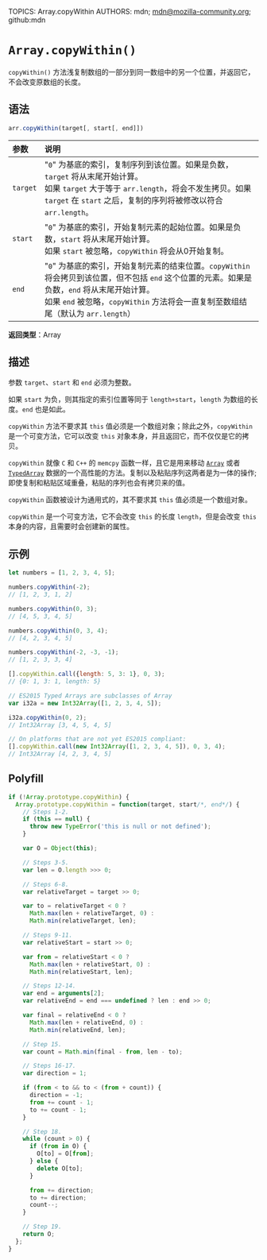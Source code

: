 TOPICS: Array.copyWithin
AUTHORS: mdn; mdn@mozilla-community.org; github:mdn

# `Array.copyWithin()`

`copyWithin()` 方法浅复制数组的一部分到同一数组中的另一个位置，并返回它，不会改变原数组的长度。

## 语法

```javascript
arr.copyWithin(target[, start[, end]])
```

| 参数 | 说明 |
| :-- | :-- |
| `target` | "`0`" 为基底的索引，复制序列到该位置。如果是负数，`target` 将从末尾开始计算。<br>如果 `target` 大于等于 `arr.length`，将会不发生拷贝。如果 `target` 在 `start` 之后，复制的序列将被修改以符合 `arr.length`。|
| `start` | "`0`" 为基底的索引，开始复制元素的起始位置。如果是负数，`start` 将从末尾开始计算。<br>如果 `start` 被忽略，`copyWithin` 将会从0开始复制。|
| `end` | "`0`" 为基底的索引，开始复制元素的结束位置。`copyWithin` 将会拷贝到该位置，但不包括 `end` 这个位置的元素。如果是负数，`end` 将从末尾开始计算。<br>如果 `end` 被忽略，`copyWithin` 方法将会一直复制至数组结尾（默认为 `arr.length`）|

**返回类型**：Array

## 描述

参数 `target`、`start` 和 `end` 必须为整数。

如果 `start` 为负，则其指定的索引位置等同于 `length+start`，`length` 为数组的长度。`end` 也是如此。

`copyWithin` 方法不要求其 `this` 值必须是一个数组对象；除此之外，`copyWithin` 是一个可变方法，它可以改变 `this` 对象本身，并且返回它，而不仅仅是它的拷贝。

`copyWithin` 就像 `C` 和 `C++` 的 `memcpy` 函数一样，且它是用来移动 [`Array`](/zh-hans/webfrontend/Array) 或者
[`TypedArray`](/zh-hans/webfrontend/TypedArray) 数据的一个高性能的方法。复制以及粘贴序列这两者是为一体的操作;即使复制和粘贴区域重叠，粘贴的序列也会有拷贝来的值。

`copyWithin` 函数被设计为通用式的，其不要求其 `this` 值必须是一个数组对象。

`copyWithin` 是一个可变方法，它不会改变 `this` 的长度 `length`，但是会改变 `this` 本身的内容，且需要时会创建新的属性。

## 示例

```javascript
let numbers = [1, 2, 3, 4, 5];

numbers.copyWithin(-2);
// [1, 2, 3, 1, 2]

numbers.copyWithin(0, 3);
// [4, 5, 3, 4, 5]

numbers.copyWithin(0, 3, 4);
// [4, 2, 3, 4, 5]

numbers.copyWithin(-2, -3, -1);
// [1, 2, 3, 3, 4]

[].copyWithin.call({length: 5, 3: 1}, 0, 3);
// {0: 1, 3: 1, length: 5}

// ES2015 Typed Arrays are subclasses of Array
var i32a = new Int32Array([1, 2, 3, 4, 5]);

i32a.copyWithin(0, 2);
// Int32Array [3, 4, 5, 4, 5]

// On platforms that are not yet ES2015 compliant:
[].copyWithin.call(new Int32Array([1, 2, 3, 4, 5]), 0, 3, 4);
// Int32Array [4, 2, 3, 4, 5]
```

## Polyfill

```javascript
if (!Array.prototype.copyWithin) {
  Array.prototype.copyWithin = function(target, start/*, end*/) {
    // Steps 1-2.
    if (this == null) {
      throw new TypeError('this is null or not defined');
    }

    var O = Object(this);

    // Steps 3-5.
    var len = O.length >>> 0;

    // Steps 6-8.
    var relativeTarget = target >> 0;

    var to = relativeTarget < 0 ?
      Math.max(len + relativeTarget, 0) :
      Math.min(relativeTarget, len);

    // Steps 9-11.
    var relativeStart = start >> 0;

    var from = relativeStart < 0 ?
      Math.max(len + relativeStart, 0) :
      Math.min(relativeStart, len);

    // Steps 12-14.
    var end = arguments[2];
    var relativeEnd = end === undefined ? len : end >> 0;

    var final = relativeEnd < 0 ?
      Math.max(len + relativeEnd, 0) :
      Math.min(relativeEnd, len);

    // Step 15.
    var count = Math.min(final - from, len - to);

    // Steps 16-17.
    var direction = 1;

    if (from < to && to < (from + count)) {
      direction = -1;
      from += count - 1;
      to += count - 1;
    }

    // Step 18.
    while (count > 0) {
      if (from in O) {
        O[to] = O[from];
      } else {
        delete O[to];
      }

      from += direction;
      to += direction;
      count--;
    }

    // Step 19.
    return O;
  };
}
```
